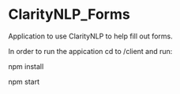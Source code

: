 # ClarityNLP_Forms
Application to use ClarityNLP to help fill out forms.


In order to run the appication cd to /client and run:

npm install

npm start
